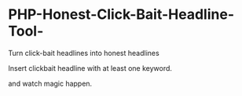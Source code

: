 # PHP-Honest-Click-Bait-Headline-Tool-
Turn click-bait headlines into honest headlines

Insert clickbait headline with at least one keyword.

and watch magic happen.
